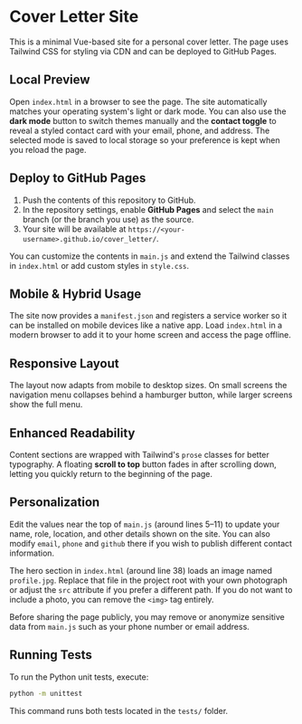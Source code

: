 # Cover Letter Site

This is a minimal Vue-based site for a personal cover letter. The page uses Tailwind CSS for styling via CDN and can be deployed to GitHub Pages.

## Local Preview
Open `index.html` in a browser to see the page. The site automatically matches
your operating system's light or dark mode. You can also use the **dark mode**
button to switch themes manually and the **contact toggle** to reveal a styled
contact card with your email, phone, and address. The selected mode is saved to
local storage so your preference is kept when you reload the page.

## Deploy to GitHub Pages
1. Push the contents of this repository to GitHub.
2. In the repository settings, enable **GitHub Pages** and select the `main` branch (or the branch you use) as the source.
3. Your site will be available at `https://<your-username>.github.io/cover_letter/`.

You can customize the contents in `main.js` and extend the Tailwind classes in `index.html` or add custom styles in `style.css`.

## Mobile & Hybrid Usage
The site now provides a `manifest.json` and registers a service worker so it can
be installed on mobile devices like a native app. Load `index.html` in a modern
browser to add it to your home screen and access the page offline.

## Responsive Layout
The layout now adapts from mobile to desktop sizes. On small screens the navigation menu collapses behind a hamburger button, while larger screens show the full menu.

## Enhanced Readability
Content sections are wrapped with Tailwind's `prose` classes for better typography. A floating **scroll to top** button fades in after scrolling down, letting you quickly return to the beginning of the page.

## Personalization
Edit the values near the top of `main.js` (around lines 5–11) to update your
name, role, location, and other details shown on the site. You can also modify
`email`, `phone` and `github` there if you wish to publish different contact
information.

The hero section in `index.html` (around line 38) loads an image named
`profile.jpg`. Replace that file in the project root with your own photograph or
adjust the `src` attribute if you prefer a different path. If you do not want to
include a photo, you can remove the `<img>` tag entirely.

Before sharing the page publicly, you may remove or anonymize sensitive data
from `main.js` such as your phone number or email address.

## Running Tests
To run the Python unit tests, execute:

```bash
python -m unittest
```

This command runs both tests located in the `tests/` folder.
